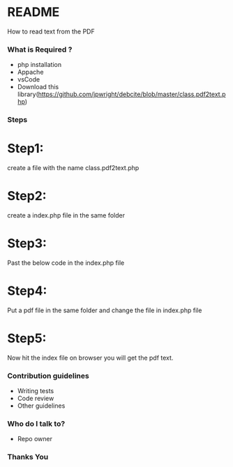 # README #

How to read text from the PDF

### What is Required ? ###

* php installation
* Appache
* vsCode
* Download this library(https://github.com/jpwright/debcite/blob/master/class.pdf2text.php)

### Steps ###

# Step1:
create a file with the name class.pdf2text.php

# Step2:
create a index.php file in the same folder

# Step3:
Past the below code in the index.php file

# Step4:
Put a pdf file in the same folder and change the file in index.php file

# Step5:
Now hit the index file on browser you will get the pdf text.


### Contribution guidelines ###

* Writing tests
* Code review
* Other guidelines

### Who do I talk to? ###

* Repo owner

### Thanks You